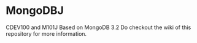 # MongoDBJ
CDEV100 and M101J Based on MongoDB 3.2
Do checkout the wiki of this repository for more information.
